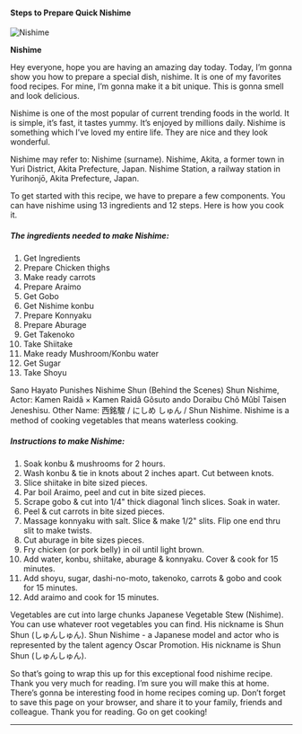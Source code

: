             

#### Steps to Prepare Quick Nishime

![Nishime](https://img-global.cpcdn.com/recipes/47303651/751x532cq70/nishime-recipe-main-photo.jpg)

**Nishime**

Hey everyone, hope you are having an amazing day today. Today, I’m gonna show you how to prepare a special dish, nishime. It is one of my favorites food recipes. For mine, I’m gonna make it a bit unique. This is gonna smell and look delicious.

Nishime is one of the most popular of current trending foods in the world. It is simple, it’s fast, it tastes yummy. It’s enjoyed by millions daily. Nishime is something which I’ve loved my entire life. They are nice and they look wonderful.

Nishime may refer to: Nishime (surname). Nishime, Akita, a former town in Yuri District, Akita Prefecture, Japan. Nishime Station, a railway station in Yurihonjō, Akita Prefecture, Japan.

To get started with this recipe, we have to prepare a few components. You can have nishime using 13 ingredients and 12 steps. Here is how you cook it.

##### The ingredients needed to make Nishime:

1.  Get Ingredients
2.  Prepare Chicken thighs
3.  Make ready carrots
4.  Prepare Araimo
5.  Get Gobo
6.  Get Nishime konbu
7.  Prepare Konnyaku
8.  Prepare Aburage
9.  Get Takenoko
10.  Take Shiitake
11.  Make ready Mushroom/Konbu water
12.  Get Sugar
13.  Take Shoyu

Sano Hayato Punishes Nishime Shun (Behind the Scenes) Shun Nishime, Actor: Kamen Raidâ × Kamen Raidâ Gôsuto ando Doraibu Chô Mûbî Taisen Jeneshisu. Other Name: 西銘駿 / にしめ しゅん / Shun Nishime. Nishime is a method of cooking vegetables that means waterless cooking.

##### Instructions to make Nishime:

1.  Soak konbu & mushrooms for 2 hours.
2.  Wash konbu & tie in knots about 2 inches apart. Cut between knots.
3.  Slice shiitake in bite sized pieces.
4.  Par boil Araimo, peel and cut in bite sized pieces.
5.  Scrape gobo & cut into 1/4" thick diagonal 1inch slices. Soak in water.
6.  Peel & cut carrots in bite sized pieces.
7.  Massage konnyaku with salt. Slice & make 1/2" slits. Flip one end thru slit to make twists.
8.  Cut aburage in bite sizes pieces.
9.  Fry chicken (or pork belly) in oil until light brown.
10.  Add water, konbu, shiitake, aburage & konnyaku. Cover & cook for 15 minutes.
11.  Add shoyu, sugar, dashi-no-moto, takenoko, carrots & gobo and cook for 15 minutes.
12.  Add araimo and cook for 15 minutes.

Vegetables are cut into large chunks Japanese Vegetable Stew (Nishime). You can use whatever root vegetables you can find. His nickname is Shun Shun (しゅんしゅん). Shun Nishime - a Japanese model and actor who is represented by the talent agency Oscar Promotion. His nickname is Shun Shun (しゅんしゅん).

So that’s going to wrap this up for this exceptional food nishime recipe. Thank you very much for reading. I’m sure you will make this at home. There’s gonna be interesting food in home recipes coming up. Don’t forget to save this page on your browser, and share it to your family, friends and colleague. Thank you for reading. Go on get cooking!

* * *